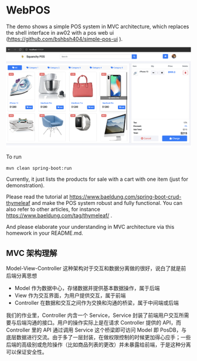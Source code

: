 # WebPOS

The demo shows a simple POS system in MVC architecture, which replaces the shell interface in aw02 with a pos web ui (https://github.com/bshbsh404/simple-pos-ui
).

![](screenshot.png)

To run

```shell
mvn clean spring-boot:run
```

Currently, it just lists the products for sale with a cart with one item (just for demonstration). 

Please read the tutorial at  https://www.baeldung.com/spring-boot-crud-thymeleaf and make the POS system robust and fully functional. You can also refer to other articles, for instance https://www.baeldung.com/tag/thymeleaf/ .



And please elaborate your understanding in MVC architecture via this homework in your README.md.



## MVC 架构理解

Model-View-Controller 这种架构对于交互和数据分离做的很好，说白了就是前后端分离思想

* Model 作为数据中心，存储数据并提供基本数据操作，属于后端
* View 作为交互界面，为用户提供交互，属于前端
* Controller 在数据和交互之间作为交换和沟通的桥梁，属于中间端或后端

我们的作业里，Controller 内含一个 Service，Service 封装了前端用户交互所需要与后端沟通的接口。用户的操作实际上是在请求 Controller 提供的 API，而 Controller 里的 API 通过调用 Service 这个桥梁即可访问 Model 即 PosDB，与底层数据进行交流。由于多了一层封装，在做权限控制的时候更加得心应手；一些后端的高级别或危险操作（比如商品列表的更改）并未暴露给前端，于是这种分离可以保证安全性。